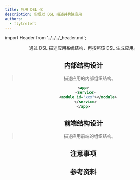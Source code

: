 ```yaml
---
title: 应用 DSL 化
description: 实现以 DSL 描述并构建应用
authors:
  - flytreleft
---
```


import Header from '../../../\_header.md';

<Header />

通过 DSL 描述应用系统结构，再按照该 DSL 生成应用。

## 内部结构设计

> 描述应用的内部组织结构。

```xml
<app>
  <service>
    <module id="xxx"></module>
  </service>
</app>
```

## 前端结构设计

> 描述应用前端的组织结构。

## 注意事项

## 参考资料
